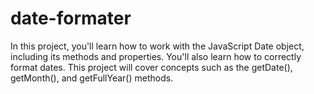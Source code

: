 # date-formater
In this project, you'll learn how to work with the JavaScript Date object, including its methods and properties. You'll also learn how to correctly format dates.  This project will cover concepts such as the getDate(), getMonth(), and getFullYear() methods.
